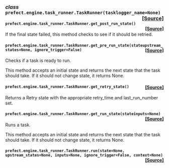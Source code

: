  ### _class_ **```prefect.engine.task_runner.TaskRunner```**```(tasklogger_name=None)```<span style="float:right;">[[Source]](https://github.com/PrefectHQ/prefect/tree/master/src/prefect/engine/task_runner.py#L76)</span>


 ####  **```prefect.engine.task_runner.TaskRunner.get_post_run_state```**```()```<span style="float:right;">[[Source]](https://github.com/PrefectHQ/prefect/tree/master/src/prefect/engine/task_runner.py#L199)</span>
If the final state failed, this method checks to see if it should be retried.

 ####  **```prefect.engine.task_runner.TaskRunner.get_pre_run_state```**```(stateupstream_states=None, ignore_trigger=False)```<span style="float:right;">[[Source]](https://github.com/PrefectHQ/prefect/tree/master/src/prefect/engine/task_runner.py#L110)</span>
Checks if a task is ready to run.

This method accepts an initial state and returns the next state that the task
should take. If it should not change state, it returns None.

 ####  **```prefect.engine.task_runner.TaskRunner.get_retry_state```**```()```<span style="float:right;">[[Source]](https://github.com/PrefectHQ/prefect/tree/master/src/prefect/engine/task_runner.py#L215)</span>
Returns a Retry state with the appropriate retry_time and last_run_number set.

 ####  **```prefect.engine.task_runner.TaskRunner.get_run_state```**```(stateinputs=None)```<span style="float:right;">[[Source]](https://github.com/PrefectHQ/prefect/tree/master/src/prefect/engine/task_runner.py#L174)</span>
Runs a task.

This method accepts an initial state and returns the next state that the task
should take. If it should not change state, it returns None.

 ####  **```prefect.engine.task_runner.TaskRunner.run```**```(state=None, upstream_states=None, inputs=None, ignore_trigger=False, context=None)```<span style="float:right;">[[Source]](https://github.com/PrefectHQ/prefect/tree/master/src/prefect/engine/task_runner.py#L81)</span>



